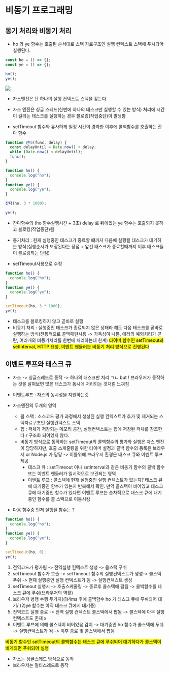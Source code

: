 # 비동기 프로그래밍

## 동기 처리와 비동기 처리

- ho 와 ye 함수는 호출된 순서대로 스택 자료구조인 실행 컨텍스트 스택에 푸시되어 실행된다.

```js
const ho = () => {};
const ye = () => {};

ho();
ye();
```

<img src="img/42-1.png">

- 자스엔진은 단 하나의 실행 컨텍스트 스택을 갖는다.
- 자스 엔진은 싱글 스레드(한번에 하나의 태스크만 실행할 수 있는 방식) 처리에 시간이 걸리는 태스크를 실행하는 경우 블로킹(작업중단)이 발생함

- setTimeout 함수와 유사하게 일정 시간이 경과한 이후에 콜백함수를 호출하는 잔다 함수

```js
function 잔다(func, delay) {
  const delayUntil = Date.now() + delay;
  while (Date.now() < delayUntil);
  func();
}

function ho() {
  console.log("ho");
}
function ye() {
  console.log("ye");
}

잔다(ho, 3 * 1000);

ye();
```

- 잔다함수의 (ho 함수실행시간 + 3초) delay 로 뒤에있는 ye 함수는 호출되지 못하고 블로킹(작업중단)됨
- 동기처리 : 현재 실행중인 태스크가 종료할 떄까지 다음에 실행될 태스크가 대기하는 방식(실행순서가 보장된다는 장점 + 앞선 태스크가 종료할때까지 이후 태스크들이 블로킹되는 단점)

- setTimeout사용으로 수정

```js
function ho() {
  console.log("ho");
}
function ye() {
  console.log("ye");
}

setTimeout(ho, 3 * 1000);
ye();
```

- 태스크를 블로킹하지 않고 곧바로 실행
- 비동기 처리 : 실행중인 태스크가 종료되지 않은 상태라 해도 다음 태스크를 곧바로 실행하는 방식(전통적으로 콜백패턴사용 -> 가독성이 나쁨, 에러의 예외처리가 곤란, 여러개의 비동기처리를 한번에 처리하는데 한계)
  <mark>타이머 함수인 setTimeout과 setInterval, HTTP 요청, 이벤트 핸들러는 비동기 처리 방식으로 진행된다</mark>

## 이벤트 루프와 태스크 큐

- 자스 -> 싱글스레드로 동작 -> 하나의 태스크만 처리 ㄱㄴ but ! 브라우저가 동작하는 것을 살펴보면 많은 태스크가 동시에 처리되는 것처럼 느껴짐
- 이벤트루프 : 자스의 동시성을 지원하는것
- 자스엔진의 두개의 영역

  - 콜 스택 : 소스코드 평가 과정에서 생성된 실행 컨텍스트가 추가 및 제거되는 스택자료구조인 실행컨텍스트 스택
  - 힙 : 객체가 저장되는 메모리 공간, 실행컨텍스트는 힙에 저장된 객체를 참조한다./ 구조화 되어있지 않다.
  - 비동기 방식으로 동작하는 setTimeout의 콜백함수의 평가와 실행은 자스 엔진이 담당하지만, 호출 스케줄링을 위한 타이머 설정과 콜백 함수의 등록은 브라우저 or Node.js 가 담당 -> 이를위해 브라우저 환경은 태스크 큐와 이벤트 루프 제공
    - 테스크 큐 : setTimeout 이나 setInterval과 같은 비동기 함수의 콜백 함수 또는 이벤트 핸들러가 일시적으로 보관되는 영역
    - 이벤트 루프 : 콜스텍에 현재 실행중인 실행 컨텍스트가 있는지? 태스크 큐에 대기중인 함수가 있는지 반복해서 확인. 만약 콜스택이 비어있고 태스크 큐에 대기중인 함수가 있다면 이벤트 루프는 순차적으로 대스크 큐에 대기중인 함수를 콜 스택으로 이동시킴

- 다음 함수중 먼저 실행될 함수는 ?

```js
function ho() {
  console.log("ho");
}
function ye() {
  console.log("ye");
}

setTimeout(ho, 0);
ye();
```

1. 전역코드가 평가됨 -> 전역실행 컨텍스트 생성 -> 콜스택 푸쉬
2. setTimeout 함수가 호출 -> setTimeout 함수의 실행컨텍스트가 생성-> 콜스텍 푸쉬 -> 현재 실행중인 실행 컨텍스트가 됨 -> 실행컨텍스트 생성
3. setTimeout 실행시 -> 호출스케줄링 -> 종료후 콜스택에 팝됨 -> 콜백함수를 테스크 큐에 푸쉬(브라우저의 역활)
4. 브라우저 병행 수행 두가지((1)4ms 후에 콜백함수 ho 가 태스크 큐에 푸쉬되어 대기/ (2)ye 함수는 아직 태스크 큐에서 대기중)
5. 전역코드 실행 종료 -> 전역 실행 컨텍스트 콜스택에서 팝됨 -> 콜스텍에 아무 실행 컨텍스트도 존재 x
6. 이벤트 루프에 의해 콜스텍이 비어있음 감지 -> 대기중인 ho 함수가 콜스텍에 푸쉬 -> 실행컨텍스트가 됨 -> 이후 종료 및 콜스텍에서 팝됨

<mark> 비동기 함수인 setTimeout의 콜백함수는 태스크 큐에 푸쉬되어 대기하다가 콜스택이 비게되면 푸쉬되어 실행 </mark>

- 자스는 싱글스레드 방식으로 동작
- 브라우저는 멀티스레드로 동작
